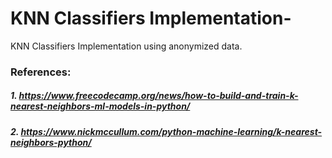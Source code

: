 # KNN Classifiers Implementation-
KNN Classifiers Implementation using anonymized data.


### References:
##### 1. https://www.freecodecamp.org/news/how-to-build-and-train-k-nearest-neighbors-ml-models-in-python/
##### 2. https://www.nickmccullum.com/python-machine-learning/k-nearest-neighbors-python/
